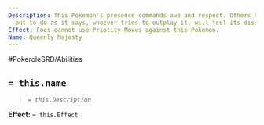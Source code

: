 ```yaml
---
Description: This Pokemon's presence commands awe and respect. Others have no choice
  but to do as it says, whoever tries to outplay it, will feel its discontent
Effect: Foes cannot use Priotity Moves against this Pokemon.
Name: Queenly Majesty
---
```


#PokeroleSRD/Abilities

## `= this.name`

> *`= this.Description`*

**Effect:** `= this.Effect`